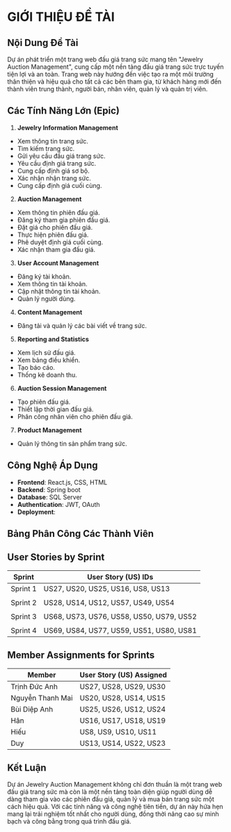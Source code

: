
# GIỚI THIỆU ĐỀ TÀI

## Nội Dung Đề Tài
Dự án phát triển một trang web đấu giá trang sức mang tên "Jewelry Auction Management", cung cấp một nền tảng đấu giá trang sức trực tuyến tiện lợi và an toàn. Trang web này hướng đến việc tạo ra một môi trường thân thiện và hiệu quả cho tất cả các bên tham gia, từ khách hàng mới đến thành viên trung thành, người bán, nhân viên, quản lý và quản trị viên.

## Các Tính Năng Lớn (Epic)
1. **Jewelry Information Management**
  - Xem thông tin trang sức.
  - Tìm kiếm trang sức.
  - Gửi yêu cầu đấu giá trang sức.
  - Yêu cầu định giá trang sức.
  - Cung cấp định giá sơ bộ.
  - Xác nhận nhận trang sức.
  - Cung cấp định giá cuối cùng.
2. **Auction Management**
  - Xem thông tin phiên đấu giá.
  - Đăng ký tham gia phiên đấu giá.
  - Đặt giá cho phiên đấu giá.
  - Thực hiện phiên đấu giá.
  - Phê duyệt định giá cuối cùng.
  - Xác nhận tham gia đấu giá.
3. **User Account Management**
  - Đăng ký tài khoản.
  - Xem thông tin tài khoản.
  - Cập nhật thông tin tài khoản.
  - Quản lý người dùng.
4. **Content Management**
  - Đăng tải và quản lý các bài viết về trang sức.
5. **Reporting and Statistics**
  - Xem lịch sử đấu giá.
  - Xem bảng điều khiển.
  - Tạo báo cáo.
  - Thống kê doanh thu.
6. **Auction Session Management**
  - Tạo phiên đấu giá.
  - Thiết lập thời gian đấu giá.
  - Phân công nhân viên cho phiên đấu giá.
7. **Product Management**
  - Quản lý thông tin sản phẩm trang sức.

## Công Nghệ Áp Dụng
- **Frontend**: React.js, CSS, HTML
- **Backend**: Spring boot
- **Database**: SQL Server
- **Authentication**: JWT, OAuth
- **Deployment**:



## Bảng Phân Công Các Thành Viên
## User Stories by Sprint

| Sprint  | User Story (US) IDs                       |
|---------|-------------------------------------------|
| Sprint 1|  US27, US20, US25, US16, US8, US13        |
|         |                                           |
| Sprint 2|  US28, US14, US12, US57, US49, US54       |
|         |                                           |
| Sprint 3|  US68, US73, US76, US58, US50, US79, US52 |
|         |                                           |
| Sprint 4|  US69, US84, US77, US59, US51, US80, US81 |
             
## Member Assignments for Sprints 

| Member      | User Story (US) Assigned                                    |
|-------------|-------------------------------------------------------------|
| Trịnh Đức Anh            | US27, US28, US29, US30                         |
| Nguyễn Thanh Mai         | US20, US28, US14, US15                         |
| Bùi Diệp Anh             | US25, US26, US12, US24                         | 
| Hân                      | US16, US17, US18, US19                         |
| Hiếu                     | US8, US9, US10, US11                           |
| Duy                      | US13, US14, US22, US23                         |

## Kết Luận
Dự án Jewelry Auction Management không chỉ đơn thuần là một trang web đấu giá trang sức mà còn là một nền tảng toàn diện giúp người dùng dễ dàng tham gia vào các phiên đấu giá, quản lý và mua bán trang sức một cách hiệu quả. Với các tính năng và công nghệ tiên tiến, dự án này hứa hẹn mang lại trải nghiệm tốt nhất cho người dùng, đồng thời nâng cao sự minh bạch và công bằng trong quá trình đấu giá.
